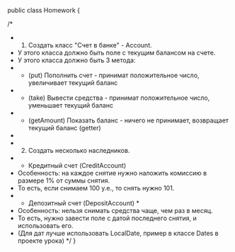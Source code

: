 public class Homework {

  /*
   * 1. Создать класс "Счет в банке" - Account.
   * У этого класса должно быть поле с текущим балансом на счете.
   * У этого класса должно быть 3 метода:
   * - (put) Пополнить счет - принимат положительное число, увеличивает текущий баланс
   * - (take) Вывести средства - принимат положительное число, уменьшает текущий баланс
   * - (getAmount) Показать баланс - ничего не принимает, возвращает текущий баланс (getter)
   *
   * 2. Создать несколько наследников.
   * - Кредитный счет (CreditAccount)
   * Особенность: на каждое снятие нужно наложить комиссию в размере 1% от суммы снятия.
   * То есть, если снимаем 100 у.е., то снять нужно 101.
   * - Депозитный счет (DepositAccount) *
   * Особенность: нельзя снимать средства чаще, чем раз в месяц.
   * То есть, нужно завести поле с датой последнего снятия, и использовать его.
   * (Для дат лучше использовать LocalDate, пример в классе Dates в проекте урока)
   */
}